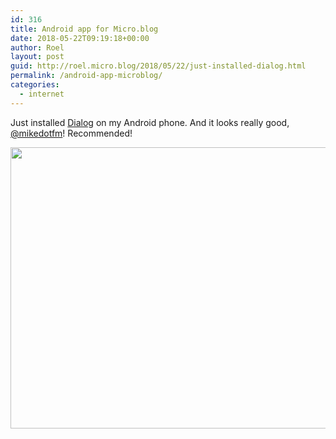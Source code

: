 ```yaml
---
id: 316
title: Android app for Micro.blog
date: 2018-05-22T09:19:18+00:00
author: Roel
layout: post
guid: http://roel.micro.blog/2018/05/22/just-installed-dialog.html
permalink: /android-app-microblog/
categories:
  - internet
---
```

Just installed [Dialog](http://dialog.micro.blog) on my Android phone. And it looks really good, [@mikedotfm](https://micro.blog/mikedotfm)! Recommended!  

<img src="http://roel.micro.blog/uploads/2018/0060efe1f4.jpg" width="600" height="450" />
